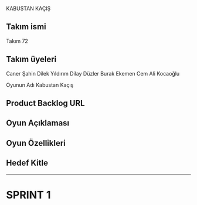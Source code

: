 KABUSTAN KAÇIŞ

## Takım ismi
Takım 72

## Takım üyeleri
Caner Şahin
Dilek Yıldırım
Dilay Düzler
Burak Ekemen
Cem Ali Kocaoğlu

Oyunun Adı
Kabustan Kaçış

## Product Backlog URL

## Oyun Açıklaması

## Oyun Özellikleri

## Hedef Kitle

---
# **SPRINT 1**
